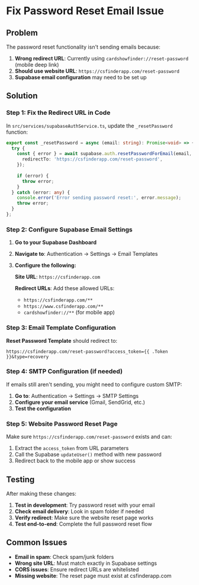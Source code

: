 # Fix Password Reset Email Issue

## Problem
The password reset functionality isn't sending emails because:

1. **Wrong redirect URL**: Currently using `cardshowfinder://reset-password` (mobile deep link)
2. **Should use website URL**: `https://csfinderapp.com/reset-password`
3. **Supabase email configuration** may need to be set up

## Solution

### Step 1: Fix the Redirect URL in Code

In `src/services/supabaseAuthService.ts`, update the `_resetPassword` function:

```typescript
export const _resetPassword = async (email: string): Promise<void> => {
  try {
    const { error } = await supabase.auth.resetPasswordForEmail(email, {
      redirectTo: 'https://csfinderapp.com/reset-password',
    });
    
    if (error) {
      throw error;
    }
  } catch (error: any) {
    console.error('Error sending password reset:', error.message);
    throw error;
  }
};
```

### Step 2: Configure Supabase Email Settings

1. **Go to your Supabase Dashboard**
2. **Navigate to**: Authentication → Settings → Email Templates
3. **Configure the following:**

   **Site URL**: `https://csfinderapp.com`
   
   **Redirect URLs**: Add these allowed URLs:
   - `https://csfinderapp.com/**`
   - `https://www.csfinderapp.com/**`
   - `cardshowfinder://**` (for mobile app)

### Step 3: Email Template Configuration

**Reset Password Template** should redirect to:
```
https://csfinderapp.com/reset-password?access_token={{ .Token }}&type=recovery
```

### Step 4: SMTP Configuration (if needed)

If emails still aren't sending, you might need to configure custom SMTP:

1. **Go to**: Authentication → Settings → SMTP Settings
2. **Configure your email service** (Gmail, SendGrid, etc.)
3. **Test the configuration**

### Step 5: Website Password Reset Page

Make sure `https://csfinderapp.com/reset-password` exists and can:
1. Extract the `access_token` from URL parameters
2. Call the Supabase `updateUser()` method with new password
3. Redirect back to the mobile app or show success

## Testing

After making these changes:

1. **Test in development**: Try password reset with your email
2. **Check email delivery**: Look in spam folder if needed  
3. **Verify redirect**: Make sure the website reset page works
4. **Test end-to-end**: Complete the full password reset flow

## Common Issues

- **Email in spam**: Check spam/junk folders
- **Wrong site URL**: Must match exactly in Supabase settings
- **CORS issues**: Ensure redirect URLs are whitelisted
- **Missing website**: The reset page must exist at csfinderapp.com